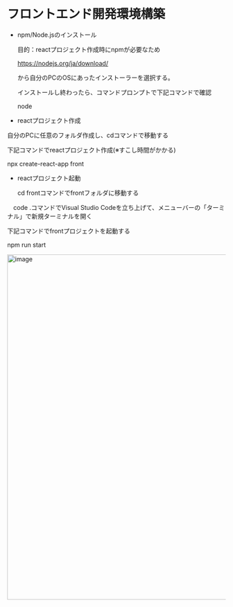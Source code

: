 
# フロントエンド開発環境構築
* npm/Node.jsのインストール

  目的：reactプロジェクト作成時にnpmが必要なため

  https://nodejs.org/ja/download/
  
  から自分のPCのOSにあったインストーラーを選択する。
  
  インストールし終わったら、コマンドプロンプトで下記コマンドで確認
  
  node
  
 * reactプロジェクト作成
 
  自分のPCに任意のフォルダ作成し、cdコマンドで移動する
   
  下記コマンドでreactプロジェクト作成(※すこし時間がかかる)
   
  npx create-react-app front

* reactプロジェクト起動
  
  cd frontコマンドでfrontフォルダに移動する

　code .コマンドでVisual Studio Codeを立ち上げて、メニューバーの「ターミナル」で新規ターミナルを開く
 
  下記コマンドでfrontプロジェクトを起動する
  
  npm run start
 
 <img width="797" alt="image" src="https://user-images.githubusercontent.com/113239293/189515338-c5e40b85-a380-44a2-8df2-264e72b585c0.png">
